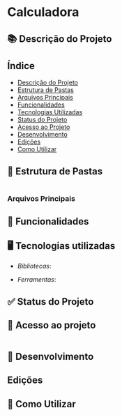 # Calculadora

## 📚  Descrição do Projeto


## Índice

- [Descrição do Projeto](#descrição-do-projeto)
- [Estrutura de Pastas](#estrutura-de-pastas)
- [Arquivos Principais](#arquivos)
- [Funcionalidades](#funcionalidades)
- [Tecnologias Utilizadas](#tecnologias-utilizadas)
- [Status do Projeto](#status-do-projeto)
- [Acesso ao Projeto](#acesso-ao-projeto)
- [Desenvolvimento](#desenvolvimento)
- [Edições](#edições)
- [Como Utilizar](#como-usar)


## 📁 Estrutura de Pastas
```graphql

```

###  Arquivos Principais




## 🔨 Funcionalidades



## 🖥️ Tecnologias utilizadas



- *Bibliotecas*:
  
- *Ferramentas*:

## :white_check_mark: Status do Projeto

## 🔗 Acesso ao projeto

```bash

```

## 🚀 Desenvolvimento

## Edições

## 🔗 Como Utilizar


